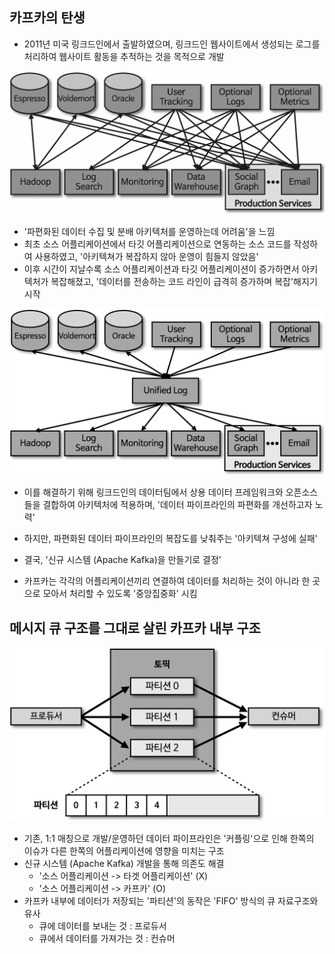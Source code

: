 ## 카프카의 탄생
- 2011년 미국 링크드인에서 출발하였으며, 링크드인 웹사이트에서 생성되는 로그를 처리하여 웹사이트 활동을 추적하는 것을 목적으로 개발 

![img_2.png](image/img_2.png)

- '파편화된 데이터 수집 및 분배 아키텍처를 운영하는데 어려움'을 느낌
- 최초 소스 어플리케이션에서 타깃 어플리케이션으로 연동하는 소스 코드를 작성하여 사용하였고, '아키텍쳐가 복잡하지 않아 운영이 힘들지 않았음'
- 이후 시간이 지날수록 소스 어플리케이션과 타깃 어플리케이션이 증가하면서 아키텍처가 복잡해졌고, '데이터를 전송하는 코드 라인이 급격히 증가하며 복잡'해지기 시작

![img_3.png](image/img_3.png)
- 이를 해결하기 위해 링크드인의 데이터팀에서 상용 데이터 프레임워크와 오픈소스들을 결합하여 아키텍처에 적용하며, '데이터 파이프라인의 파편화를 개선하고자 노력'
- 하지만, 파편화된 데이터 파이프라인의 복잡도를 낮춰주는 '아키텍쳐 구성에 실패'

- 결국, '신규 시스템 (Apache Kafka)을 만들기로 결정'
- 카프카는 각각의 어플리케이션끼리 연결하여 데이터를 처리하는 것이 아니라 한 곳으로 모아서 처리할 수 있도록 '중앙집중화' 시킴

## 메시지 큐 구조를 그대로 살린 카프카 내부 구조

![img_1.png](image/img_1.png)

- 기존, 1:1 매칭으로 개발/운영하던 데이터 파이프라인은 '커플링'으로 인해 한쪽의 이슈가 다른 한쪽의 어플리케이션에 영향을 미치는 구조
- 신규 시스템 (Apache Kafka) 개발을 통해 의존도 해결
  - '소스 어플리케이션 -> 타겟 어플리케이션' (X)
  - '소스 어플리케이션 -> 카프카' (O)
- 카프카 내부에 데이터가 저장되는 '파티션'의 동작은 'FIFO' 방식의 큐 자료구조와 유사 
  - 큐에 데이터를 보내는 것 : 프로듀서
  - 큐에서 데이터를 가져가는 것 : 컨슈머